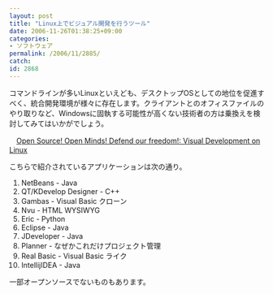 ```yaml
---
layout: post
title: "Linux上でビジュアル開発を行うツール"
date: 2006-11-26T01:38:25+09:00
categories:
- ソフトウェア
permalink: /2006/11/2885/
catch: 
id: 2868
---
```

コマンドラインが多いLinuxといえども、デスクトップOSとしての地位を促進すべく、統合開発環境が様々に存在します。クライアントとのオフィスファイルのやり取りなど、Windowsに固執する可能性が高くない技術者の方は乗換えを検討してみてはいかがでしょう。

 

　[Open Source! Open Minds! Defend our freedom!: Visual Development on Linux](http://openubuntu.blogspot.com/2006/11/visual-development-of-linux.html)

 

こちらで紹介されているアプリケーションは次の通り。

 
1. NetBeans - Java 
2. QT/KDevelop Designer - C++ 
3. Gambas - Visual Basic クローン 
4. Nvu - HTML WYSIWYG 
5. Eric - Python 
6. Eclipse - Java 
7. JDeveloper - Java 
8. Planner - なぜかこれだけプロジェクト管理 
9. Real Basic - Visual Basic ライク 
10. IntellijIDEA&nbsp;- Java

一部オープンソースでないものもあります。

